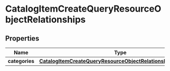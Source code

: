 # CatalogItemCreateQueryResourceObjectRelationships

## Properties
Name | Type | Description | Notes
------------ | ------------- | ------------- | -------------
**categories** | [**CatalogItemCreateQueryResourceObjectRelationshipsCategories**](CatalogItemCreateQueryResourceObjectRelationshipsCategories.md) |  |  [optional]
